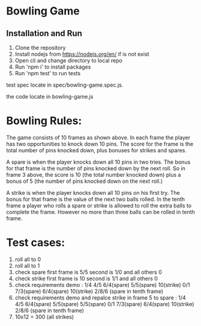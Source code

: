 # Bowling Game
## Installation and Run
1. Clone the repository
2. Install nodejs from https://nodejs.org/en/ if is not exist
3. Open cli and change directory to local repo
4. Run 'npm i' to install packages
5. Run 'npm test' to run tests

test spec locate in spec/bowling-game.spec.js.

the code locate in bowling-game.js

# Bowling Rules:
The game consists of 10 frames as shown above.
In each frame the player has two opportunities to knock down 10 pins. The score for the frame is the total
number of pins knocked down, plus bonuses for strikes and spares.

A spare is when the player knocks down all 10 pins in two tries. The bonus for
that frame is the number of pins knocked down by the next roll. So in frame 3
above, the score is 10 (the total number knocked down) plus a bonus of 5 (the
number of pins knocked down on the next roll.)

A strike is when the player knocks down all 10 pins on his first try. The bonus
for that frame is the value of the next two balls rolled.
In the tenth frame a player who rolls a spare or strike is allowed to roll the extra
balls to complete the frame. However no more than three balls can be rolled in
tenth frame.

# Test cases:
1. roll all to 0
2. roll all to 1
3. check spare first frame is 5/5 second is 1/0 and all others 0
4. check strike first frame is 10 second is 1/1 and all others 0
6. check requirements demo : 1/4 4/5 6/4(spare) 5/5(spare) 10(strike) 0/1 7/3(spare) 6/4(spare) 10(strike) 2/8/6 (spare in tenth frame)
7. check requirements demo and repalce strike in frame 5 to spare : 1/4 4/5 6/4(spare) 5/5(spare) 5/5(spare) 0/1 7/3(spare) 6/4(spare) 10(strike) 2/8/6 (spare in tenth frame)
8. 10x12 = 300 (all strikes)
